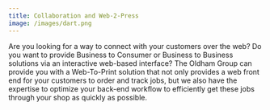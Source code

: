 ```yaml
---
title: Collaboration and Web-2-Press
image: /images/dart.png
---
```


<!-- split -->
Are you looking for a way to connect with your customers over the web? Do you want to provide Business to Consumer or Business to Business solutions via an interactive web-based interface? The Oldham Group can provide you with a Web-To-Print solution that not only provides a web front end for your customers to order and track jobs, but we also have the expertise to optimize your back-end workflow to efficiently get these jobs through your shop as quickly as possible.
